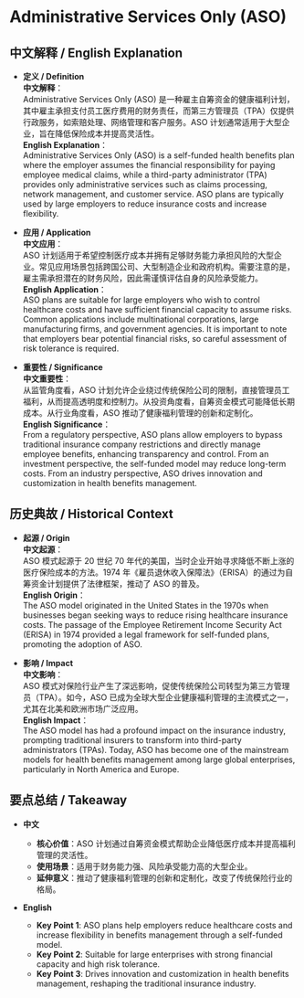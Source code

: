 # Administrative Services Only (ASO)

## 中文解释 / English Explanation

* **定义 / Definition**  
  **中文解释**：  
  Administrative Services Only (ASO) 是一种雇主自筹资金的健康福利计划，其中雇主承担支付员工医疗费用的财务责任，而第三方管理员（TPA）仅提供行政服务，如索赔处理、网络管理和客户服务。ASO 计划通常适用于大型企业，旨在降低保险成本并提高灵活性。  
  **English Explanation**：  
  Administrative Services Only (ASO) is a self-funded health benefits plan where the employer assumes the financial responsibility for paying employee medical claims, while a third-party administrator (TPA) provides only administrative services such as claims processing, network management, and customer service. ASO plans are typically used by large employers to reduce insurance costs and increase flexibility.

* **应用 / Application**  
  **中文应用**：  
  ASO 计划适用于希望控制医疗成本并拥有足够财务能力承担风险的大型企业。常见应用场景包括跨国公司、大型制造企业和政府机构。需要注意的是，雇主需承担潜在的财务风险，因此需谨慎评估自身的风险承受能力。  
  **English Application**：  
  ASO plans are suitable for large employers who wish to control healthcare costs and have sufficient financial capacity to assume risks. Common applications include multinational corporations, large manufacturing firms, and government agencies. It is important to note that employers bear potential financial risks, so careful assessment of risk tolerance is required.

* **重要性 / Significance**  
  **中文重要性**：  
  从监管角度看，ASO 计划允许企业绕过传统保险公司的限制，直接管理员工福利，从而提高透明度和控制力。从投资角度看，自筹资金模式可能降低长期成本。从行业角度看，ASO 推动了健康福利管理的创新和定制化。  
  **English Significance**：  
  From a regulatory perspective, ASO plans allow employers to bypass traditional insurance company restrictions and directly manage employee benefits, enhancing transparency and control. From an investment perspective, the self-funded model may reduce long-term costs. From an industry perspective, ASO drives innovation and customization in health benefits management.

## 历史典故 / Historical Context

* **起源 / Origin**  
  **中文起源**：  
  ASO 模式起源于 20 世纪 70 年代的美国，当时企业开始寻求降低不断上涨的医疗保险成本的方法。1974 年《雇员退休收入保障法》（ERISA）的通过为自筹资金计划提供了法律框架，推动了 ASO 的普及。  
  **English Origin**：  
  The ASO model originated in the United States in the 1970s when businesses began seeking ways to reduce rising healthcare insurance costs. The passage of the Employee Retirement Income Security Act (ERISA) in 1974 provided a legal framework for self-funded plans, promoting the adoption of ASO.

* **影响 / Impact**  
  **中文影响**：  
  ASO 模式对保险行业产生了深远影响，促使传统保险公司转型为第三方管理员（TPA）。如今，ASO 已成为全球大型企业健康福利管理的主流模式之一，尤其在北美和欧洲市场广泛应用。  
  **English Impact**：  
  The ASO model has had a profound impact on the insurance industry, prompting traditional insurers to transform into third-party administrators (TPAs). Today, ASO has become one of the mainstream models for health benefits management among large global enterprises, particularly in North America and Europe.

## 要点总结 / Takeaway

* **中文**  
  - **核心价值**：ASO 计划通过自筹资金模式帮助企业降低医疗成本并提高福利管理的灵活性。  
  - **使用场景**：适用于财务能力强、风险承受能力高的大型企业。  
  - **延伸意义**：推动了健康福利管理的创新和定制化，改变了传统保险行业的格局。

* **English**  
  - **Key Point 1**: ASO plans help employers reduce healthcare costs and increase flexibility in benefits management through a self-funded model.  
  - **Key Point 2**: Suitable for large enterprises with strong financial capacity and high risk tolerance.  
  - **Key Point 3**: Drives innovation and customization in health benefits management, reshaping the traditional insurance industry.
